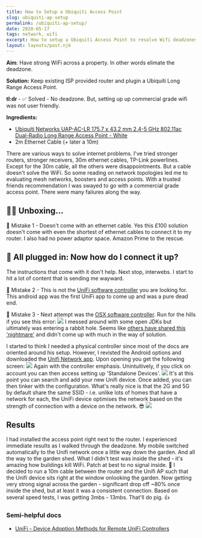 ```yaml
---
title: How to Setup a Ubiquiti Access Point
slug: ubiquiti-ap-setup
permalink: /ubiquiti-ap-setup/
date: 2020-05-17
tags: network, wifi
excerpt: How to setup a Ubiquiti Access Point to resolve Wifi deadzones. And, how to avoid some mistakes in setting it up.
layout: layouts/post.njk
---
```


**Aim**: Have strong WiFi across a property. In other words elimate the deadzone.

**Solution:** Keep existing ISP provided router and plugin a Ubiquiti Long Range Access Point.

**tl:dr** - ✅ Solved - No deadzone. But, setting up up commercial grade wifi was not user friendly.

**Ingredients:**

- [Ubiquiti Networks UAP-AC-LR 175.7 x 43.2 mm 2.4-5 GHz 802.11ac Dual-Radio Long Range Access Point - White](https://amzn.to/2KSuLIK)
- 2m Ethernet Cable (+ later a 10m)

There are various ways to solve internet problems. I've tried stronger routers, stronger receivers, 30m ethernet cables, TP-Link powerlines. Except for the 30m cable, all the others were disappointments. But a cable doesn't solve the WiFi. So some reading on network topologies led me to evaluating mesh networks, boosters and access points. With a trusted friends recommendation I was swayed to go with a commercial grade access point. There were many failures along the way.

## 🤦‍♀️ Unboxing...

🛑 Mistake 1 - Doesn't come with an ethernet cable.
Yes this £100 solution doesn't come with even the shortest of ethernet cables to connect it to my router. I also had no power adaptor space. Amazon Prime to the rescue.

## 🤔 All plugged in: Now how do I connect it up?

The instructions that come with it don't help. Next stop, interwebs. I start to hit a lot of content that is sending me wayward.

🛑 Mistake 2 - This is not the [UniFi software controller](https://play.google.com/store/apps/details?id=com.ubnt.unifi.edu) you are looking for. This android app was the first UniFi app to come up and was a pure dead end.

🛑 Mistake 3 - Next attempt was the [OSX software controller](https://www.ui.com/download/unifi/). Run for the hills if you see this error:
![](/content/images/2020/05/Screen-Shot-2020-05-17-at-22.02.26.png)
I messed around with some open JDKs but ultimately was entering a rabbit hole. Seems like [others have shared this 'nightmare'](https://tongfamily.com/2019/10/08/ubiquiti-unifi-controller-4-11-47-and-java-runtime-nightmare/) and didn't come up with much in the way of solution.


I started to think I needed a physical controller since most of the docs are oriented around his setup. However, I revisted the Android options and downloaded the [Unifi Network app](https://play.google.com/store/apps/details?id=com.ubnt.easyunifi&amp;hl=en). Upon opening you get the following screen:
![](/content/images/2020/05/Screenshot_20200517-223735-1.png)
Again with the controller emphasis. Unintuitively, if you click on account you can then access setting up 'Standalone Devices'.
![](/content/images/2020/05/Screenshot_20200517-223744-1.png)
It's at this point you can search and add your new Unifi device. Once added, you can then tinker with the configuration. What's really nice is that the 2G and 5G by default share the same SSID - i.e. unlike lots of homes that have a network for each, the UniFi device optimises the network based on the strength of connection with a device on the network. 😎
![](/content/images/2020/05/Screenshot_20200517-221603-4.png)
## Results

I had installed the access point right next to the router. I experienced immediate results as I walked through the deadzone. My mobile switched automatically to the Unifi network once a little way down the garden. And all the way to the garden shed. What I didn't test was inside the shed - it's amazing how buildings kill WiFi. Patch at best to no signal inside. 🤯
I decided to run a 10m cable between the router and the Unifi AP such that the Unifi device sits right at the window onlooking the garden. Now getting very strong signal across the garden - significant drop off ~80% once inside the shed, but at least it was a consistent connection. Based on several speed tests, I was getting 3mbs - 13mbs. That'll do pig. 👍

### Semi-helpful docs
- [UniFi - Device Adoption Methods for Remote UniFi Controllers](help.ui.com/hc/en-us/articles/204909754)
